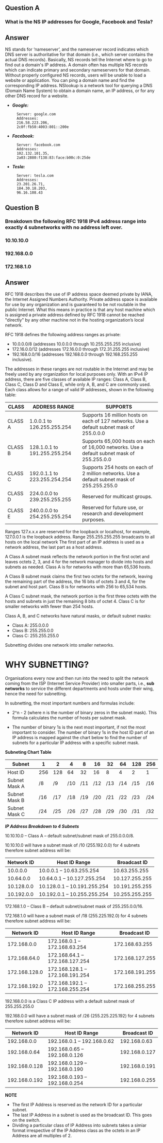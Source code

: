 ## **Question A**
### What is the NS IP addresses for Google, Facebook and Tesla?

## **Answer**

NS stands for ‘nameserver’, and the nameserver record indicates which DNS server is authoritative for that domain (i.e., which server contains the actual DNS records). Basically, NS records tell the Internet where to go to find out a domain's IP address. A domain often has multiple NS records which can indicate primary and secondary nameservers for that domain. Without properly configured NS records, users will be unable to load a website or application. You can ping a domain name and find the corresponding IP address. NSlookup is a network tool for querying a DNS (Domain Name System) to obtain a domain name, an IP address, or for any other DNS record for a website.

- ***Google:*** 

        Server: google.com
        Addresses:  
        216.58.223.206,
        2c0f:fb50:4003:801::200e
                    

- ***Facebook:***

        Server: facebook.com
        Addresses: 
        102.132.101.35,
        2a03:2880:f138:83:face:b00c:0:25de

- ***Tesla:***

        Server: tesla.com
        Addresses: 
        23.201.26.71,
        184.30.18.203,
        96.16.108.43

## **Question B**
### Breakdown the following RFC 1918 IPv4 address range into exactly 4 subnetworks with no address left over.
### 10.10.10.0

### 192.168.0.0

### 172.168.1.0


## **Answer**

RFC 1918 describes the use of IP address space deemed private by IANA, the Internet Assigned Numbers Authority. Private address space is available for use by any organization and is guaranteed to be not routable in the public Internet. What this means in practice is that any host machine which is assigned a private address defined by RFC 1918 cannot be reached "directly" by any other machine not in the hosting organization’s local network.

RFC 1918 defines the following address ranges as private:
- 10.0.0.0/8 (addresses 10.0.0.0 through 10.255.255.255 inclusive)
- 172.16.0.0/12 (addresses 172.16.0.0 through 172.31.255.255 inclusive)
- 192.168.0.0/16 (addresses 192.168.0.0 through 192.168.255.255 inclusive).

The addresses in these ranges are not routable in the Internet and may be freely used by any organization for local purposes only. With an IPv4 IP address, there are five classes of available IP ranges: Class A, Class B, Class C, Class D and Class E, while only A, B, and C are commonly used. Each class allows for a range of valid IP addresses, shown in the following table:

| CLASS | ADDRESS RANGE | SUPPORTS |
| ----- | ------------- | -------- |
| CLASS A | 1.0.0.1 to 126.255.255.254 | Supports 16 million hosts on each of 127 networks. Use a default subnet mask of 255.0.0.0 |
| CLASS B | 128.1.0.1 to 191.255.255.254 | Supports 65,000 hosts on each of 16,000 networks. Use a default subnet mask of 255.255.0.0 |
| CLASS C | 192.0.1.1 to 223.255.254.254 | Supports 254 hosts on each of 2 million networks. Use a default subnet mask of 255.255.255.0 |
| CLASS D | 224.0.0.0 to 239.255.255.255 | Reserved for multicast groups. |
| CLASS E | 240.0.0.0 to 254.255.255.254 | Reserved for future use, or research and development purposes. |

Ranges 127.x.x.x are reserved for the loopback or localhost, for example, 127.0.0.1 is the loopback address. Range 255.255.255.255 broadcasts to all hosts on the local network The first part of an IP address is used as a network address, the last part as a host address.

A Class A subnet mask reflects the network portion in the first octet and leaves octets 2, 3, and 4 for the network manager to divide into hosts and subnets as needed. Class A is for networks with more than 65,536 hosts.

A Class B subnet mask claims the first two octets for the network, leaving the remaining part of the address, the 16 bits of octets 3 and 4, for the subnet and host part. Class B is for networks with 256 to 65,534 hosts.

A Class C subnet mask, the network portion is the first three octets with the hosts and subnets in just the remaining 8 bits of octet 4. Class C is for smaller networks with fewer than 254 hosts.

Class A, B, and C networks have natural masks, or default subnet masks:
- Class A: 255.0.0.0
- Class B: 255.255.0.0
- Class C: 255.255.255.0

Subnetting divides one network into smaller networks.

# **WHY SUBNETTING?**

Organisations every now and then run into the need to split the network coming from the ISP (Internet Service Provider) into smaller parts, i.e., **sub networks** to service the different departments and hosts under their wing, hence the need for subnetting.

In subnetting, the most important numbers and formulas include:

- 2^n - 2 (where n is the number of binary zeros in the subnet mask). This formula calculates the number of hosts per subnet mask.

- The number of binary 1s is the next most important, if not the most important to consider. The number of binary 1s in the host ID part of an IP address is mapped against the chart below to find the number of subnets for a particular IP address with a specific subnet mask.

**Subneting Chart Table**

| Subnet | 1 | 2 | 4 | 8 | 16 | 32 | 64 | 128 | 256 |
| ------- | - | - | - | - | - | - | - | - | - |
| Host ID | 256 | 128 | 64 | 32 | 16 | 8 | 4 | 2 | 1 |
| Subnet Mask A | /8 | /9 | /10 | /11 | /12 | /13 | /14 | /15 | /16 |
| Subnet Mask B | /16 | /17 | /18 | /19 | /20 | /21 | /22 | /23 | /24 |
| Subnet Mask C | /24 | /25 | /26 | /27 | /28 | /29 | /30 | /31 | /32 |

***IP Address Breakdown to 4 Subnets***

10.10.10.0 – Class A – default subnet/subnet mask of 255.0.0.0/8.

10.10.10.0 will have a subnet mask of /10 (255.192.0.0) for 4 subnets therefore subnet address will be:

| Network ID | Host ID Range | Broadcast ID |
| ---------- | ------------- | ------------ |
| 10.0.0.0 | 10.0.0.1 – 10.63.255.254 | 10.63.255.255 |
| 10.64.0.0 | 10.64.0.1 – 10.127.255.254 | 10.127.255.255 |
| 10.128.0.0 | 10.128.0.1 – 10.191.255.254 | 10.191.255.255 |
| 10.192.0.0 | 10.192.0.1 – 10.255.255.254 | 10.255.255.255 |

172.168.1.0 – Class B – default subnet/subnet mask of 255.255.0.0/16.

172.168.1.0 will have a subnet mask of /18 (255.225.192.0) for 4 subnets therefore subnet address will be:

| Network ID | Host ID Range | Broadcast ID |
| ---------- | ------------- | ------------ |
| 172.168.0.0 | 172.168.0.1 – 172.168.63.254 | 172.168.63.255 |
| 172.168.64.0 | 172.168.64.1 – 172.168.127.254 | 172.168.127.255 |
| 172.168.128.0 | 172.168.128.1 – 172.168.191.254 | 172.168.191.255 |
| 172.168.192.0 | 172.168.192.1 – 172.168.255.254 | 172.168.255.255 |

192.168.0.0 is a Class C IP address with a default subnet mask of 255.255.255.0

192.168.0.0 will have a subnet mask of /26 (255.225.225.192) for 4 subnets therefore subnet address will be:

| Network ID | Host ID Range | Broadcast ID |
| ---------- | ------------- | ------------ |
| 192.168.0.0 | 192.168.0.1 – 192.168.0.62 | 192.168.0.63 |
| 192.168.0.64 | 192.168.0.65 – 192.168.0.126 | 192.168.0.127 |
| 192.168.0.128 | 192.168.0.129 – 192.168.0.190 | 192.168.0.191 |
| 192.168.0.192 | 192.168.0.193 – 192.168.0.254 | 192.168.0.255 |

**NOTE**
- The first IP Address is reserved as the network ID for a particular subnet.
- The last IP Address in a subnet is used as the broadcast ID. This goes on the switch.
- Dividing a particular class of IP Address into subnets takes a simiar format irrespective of the IP Address class as the octets in an IP Address are all multiples of 2.